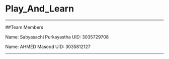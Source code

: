 # Play_And_Learn

_________________________________________________________________________________________________________________________________________________________________________

##Team Members

Name: Sabyasachi Purkayastha
UID: 3035729708

Name:  AHMED Masood
UID: 3035812127

_________________________________________________________________________________________________________________________________________________________________________
